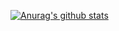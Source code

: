 [![Anurag's github stats](https://github-readme-stats.vercel.app/api?username=zwmmm)](https://github.com/anuraghazra/github-readme-stats)
